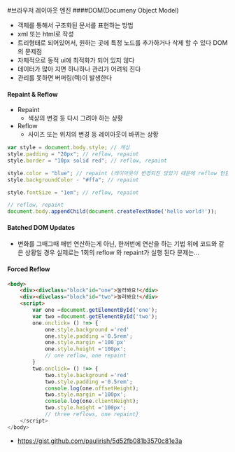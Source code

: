 #브라우저 레이아웃 엔진
####DOM(Documeny Object Model)
* 객체를 통해서 구조화된 문서를 표현하는 방법
* xml 또는 html로 작성
* 트리형태로 되어있어서, 원하는 곳에 특정 노드를 추가하거나 삭제 할 수 있다
 DOM의 문제점
* 자체적으로 동적 ui에 최적화가 되어 있지 않다
* 데이터가 많아 지면 하나하나 관리가 어려워 진다
* 관리를 못하면 버퍼링(렉)이 발생한다
#### Repaint & Reflow
* Repaint
    * 색상의 변경 등 다시 그려야 하는 상황
* Reflow
    * 사이즈 또는 위치의 변경 등 레이아웃이 바뀌는 상황
```javascript
var style = document.body.style; // 캐싱
style.padding = "20px"; // reflow, repaint
style.border = "10px solid red"; // reflow, repaint

style.color = "blue"; // repaint (레이아웃이 변경되진 않았기 때문에 reflow 안함)
style.backgroundColor - "#ffa"; // repaint

style.fontSize = "1em"; // reflow, repaint

// reflow, repaint
document.body.appendChild(document.createTextNode('hello world!'));
```
#### Batched DOM Updates
* 변화를 그때그때 매번 연산하는게 아닌, 한꺼번에 연산을 하는 기법 위에 코드와 같은 상황일 경우
실제로는 1회의 reflow 와 repaint가 실행 된다 문제는...
#### Forced Reflow
```html
<body>
    <div><divclass="block"id="one">눌러봐요!</div>
    <div><divclass="block"id="two">눌러봐요!</div>
    <script>
        var one =document.getElementById('one');
        var two =document.getElementById('two');
        one.onclick= () !=> {
            one.style.background ='red'
            one.style.padding ='0.5rem';
            one.style.margin ='100`px'
            one.style.height ='100px';
            // one reflow, one repaint
        }
        two.onclick= () !=> {  
            two.style.background ='red'
            two.style.padding ='0.5rem';
            console.log(one.offsetHeight);
            two.style.margin ='100px';
            console.log(one.clientHeight);
            two.style.height ='100px';
            // three reflows, one repaint}
    </script>
</body>
```
* https://gist.github.com/paulirish/5d52fb081b3570c81e3a
    
